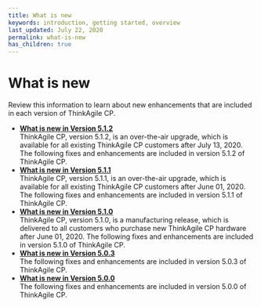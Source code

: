 ```yaml
---
title: What is new
keywords: introduction, getting started, overview
last_updated: July 22, 2020
permalink: what-is-new
has_children: true
---
```


# What is new

Review this information to learn about new enhancements that are included in each version of ThinkAgile CP.

-   **[What is new in Version 5.1.2](what-is-new-current-release.md)**  
ThinkAgile CP, version 5.1.2, is an over-the-air upgrade, which is available for all existing ThinkAgile CP customers after July 13, 2020. The following fixes and enhancements are included in version 5.1.2 of ThinkAgile CP.
-   **[What is new in Version 5.1.1](what-is-new-v5-1-1.md)**  
ThinkAgile CP, version 5.1.1, is an over-the-air upgrade, which is available for all existing ThinkAgile CP customers after June 01, 2020. The following fixes and enhancements are included in version 5.1.1 of ThinkAgile CP.
-   **[What is new in Version 5.1.0](what-is-new-v5-1-0.md)**  
ThinkAgile CP, version 5.1.0, is a manufacturing release, which is delivered to all customers who purchase new ThinkAgile CP hardware after June 01, 2020. The following fixes and enhancements are included in version 5.1.0 of ThinkAgile CP.
-   **[What is new in Version 5.0.3](what-is-new-v5-0-3.md)**  
The following fixes and enhancements are included in version 5.0.3 of ThinkAgile CP.
-   **[What is new in Version 5.0.0](what-is-new-v5-0-0.md)**  
The following fixes and enhancements are included in version 5.0.0 of ThinkAgile CP.

